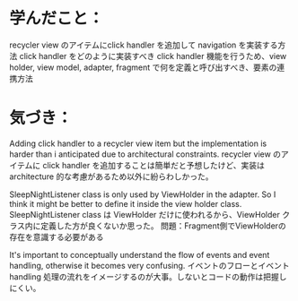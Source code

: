 # 学んだこと：
recycler view のアイテムにclick handler を追加して navigation を実装する方法
  click handler をどのように実装すべき
    click handler 機能を行うため、view holder, view model, adapter, fragment で何を定義と呼び出すべき、要素の連携方法

# 気づき：
Adding click handler to a recycler view item but the implementation is harder than i anticipated due to architectural constraints.
recycler view のアイテムに click handler を追加することは簡単だと予想したけど、実装は architecture 的な考慮があるため以外に紛らわしかった。

SleepNightListener class is only used by ViewHolder in the adapter. So I think it might be better to define it inside the view holder class.
SleepNightListener class は ViewHolder だけに使われるから、ViewHolder クラス内に定義した方が良くないか思った。
問題：Fragment側でViewHolderの存在を意識する必要がある

It's important to conceptually understand the flow of events and event handling, otherwise it becomes very confusing.
イベントのフローとイベント handling 処理の流れをイメージするのが大事。しないとコードの動作は把握しにくい。
